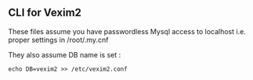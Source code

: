 
## CLI for Vexim2

These files assume you have passwordless Mysql access to localhost i.e. proper settings in /root/.my.cnf 

They also assume DB name is set :

```
echo DB=vexim2 >> /etc/vexim2.conf
```

